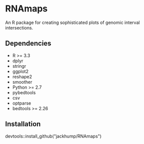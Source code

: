 # RNAmaps
An R package for creating sophisticated plots of genomic interval intersections.

## Dependencies
* R >= 3.3
 * dplyr
 * stringr
 * ggplot2
 * reshape2
 * smoother
* Python >= 2.7
 * pybedtools
 * csv
 * optparse
* bedtools >= 2.26

## Installation

devtools::install_github("jackhump/RNAmaps")
